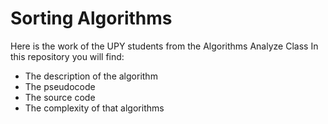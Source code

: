 # Sorting Algorithms
Here is the work of the UPY students from the Algorithms Analyze Class
In this repository you will find:
* The description of the algorithm
* The pseudocode 
* The source code 
* The complexity of that algorithms
